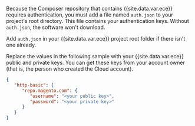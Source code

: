Because the Composer repository that contains {{site.data.var.ece}} requires authentication, you must add a file named `auth.json` to your project's root directory. This file contains your authentication keys. Without `auth.json`, the software won't download.

Add `auth.json` in your {{site.data.var.ece}} project root folder if there isn't one already.

Replace the values in the following sample with your {{site.data.var.ece}} public and private keys. You can get these keys from your account owner (that is, the person who created the Cloud account).

```json
{
   "http-basic": {
      "repo.magento.com": {
         "username": "<your public key>",
         "password": "<your private key>"
      }
   }
}
```